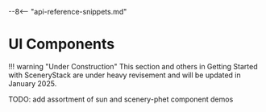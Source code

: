--8<-- "api-reference-snippets.md"

<link rel="stylesheet" href="/css/examples.css">

# UI Components

!!! warning "Under Construction"
    This section and others in Getting Started with SceneryStack are under heavy revisement
    and will be updated in January 2025.

TODO: add assortment of sun and scenery-phet component demos